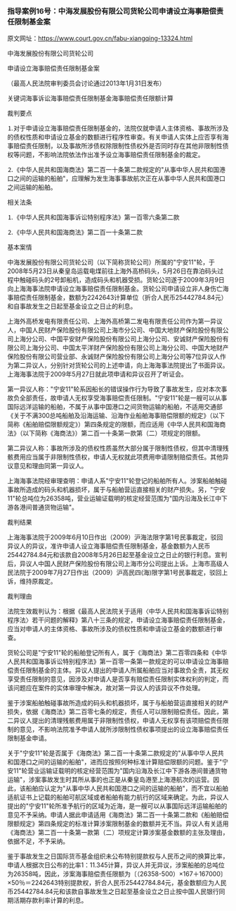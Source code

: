 ### 指导案例16号：中海发展股份有限公司货轮公司申请设立海事赔偿责任限制基金案
原文网址：https://www.court.gov.cn/fabu-xiangqing-13324.html

中海发展股份有限公司货轮公司

申请设立海事赔偿责任限制基金案

（最高人民法院审判委员会讨论通过2013年1月31日发布）

关键词海事诉讼海事赔偿责任限制基金海事赔偿责任限额计算

裁判要点

⒈对于申请设立海事赔偿责任限制基金的，法院仅就申请人主体资格、事故所涉及的债权性质和申请设立基金的数额进行程序性审查。有关申请人实体上应否享有海事赔偿责任限制，以及事故所涉债权除限制性债权外是否同时存在其他非限制性债权等问题，不影响法院依法作出准予设立海事赔偿责任限制基金的裁定。

⒉《中华人民共和国海商法》第二百一十条第二款规定的"从事中华人民共和国港口之间的运输的船舶"，应理解为发生海事事故航次正在从事中华人民共和国港口之间运输的船舶。

相关法条

⒈《中华人民共和国海事诉讼特别程序法》第一百零六条第二款

⒉《中华人民共和国海商法》第二百一十条第二款

基本案情

中海发展股份有限公司货轮公司（以下简称货轮公司）所属的"宁安11"轮，于2008年5月23日从秦皇岛运载电煤前往上海外高桥码头，5月26日在靠泊码头过程中触碰码头的2号卸船机，造成码头和机器受损。货轮公司遂于2009年3月9日向上海海事法院申请设立海事赔偿责任限制基金。货轮公司申请设立非人身伤亡海事赔偿责任限制基金，数额为2242643计算单位（折合人民币25442784.84元）和自事故发生之日起至基金设立之日止的利息。

上海外高桥发电有限责任公司、上海外高桥第二发电有限责任公司作为第一异议人，中国人民财产保险股份有限公司上海市分公司、中国大地财产保险股份有限公司上海分公司、中国平安财产保险股份有限公司上海分公司、安诚财产保险股份有限公司上海分公司、中国太平洋财产保险股份有限公司上海分公司、中国大地财产保险股份有限公司营业部、永诚财产保险股份有限公司上海分公司等7位异议人作为第二异议人，分别针对货轮公司的上述申请，向上海海事法院提出了书面异议。上海海事法院于2009年5月27日就此项申请和异议召开了听证会。

第一异议人称："宁安11"轮系因船长的错误操作行为导致了事故发生，应对本次事故负全部责任，故申请人无权享受海事赔偿责任限制。"宁安11"轮是一艘可以从事国际远洋运输的船舶，不属于从事中国港口之间货物运输的船舶，不适用交通部《关于不满300总吨船舶及沿海运输、沿海作业船舶海事赔偿限额的规定》（以下简称《船舶赔偿限额规定》）第四条规定的限额，而应适用《中华人民共和国海商法》（以下简称《海商法》）第二百一十条第一款第（二）项规定的限额。

第二异议人称：事故所涉及的债权性质虽然大部分属于限制性债权，但其中清理残骸费用应当属于非限制性债权，申请人无权就此项费用申请限制赔偿责任。其他异议意见和理由同第一异议人。

上海海事法院经审理查明：申请人系"宁安11"轮登记的船舶所有人。涉案船舶触碰事故所造成的码头和机器损坏，属于与船舶营运直接相关的财产损失。另，"宁安11"轮总吨位为26358吨，营业运输证载明的核定经营范围为"国内沿海及长江中下游各港间普通货物运输"。

裁判结果

上海海事法院于2009年6月10日作出（2009）沪海法限字第1号民事裁定，驳回异议人的异议，准许申请人设立海事赔偿责任限制基金，基金数额为人民币25442784.84元和该款自2008年5月26日起至基金设立之日止的银行利息。宣判后，异议人中国人民财产保险股份有限公司上海市分公司提出上诉。上海市高级人民法院于2009年7月27日作出（2009）沪高民四(海)限字第1号民事裁定，驳回上诉，维持原裁定。

裁判理由

法院生效裁判认为：根据《最高人民法院关于适用〈中华人民共和国海事诉讼特别程序法〉若干问题的解释》第八十三条的规定，申请设立海事赔偿责任限制基金，应当对申请人的主体资格、事故所涉及的债权性质和申请设立基金的数额进行审查。

货轮公司是"宁安11"轮的船舶登记所有人，属于《海商法》第二百零四条和《中华人民共和国海事诉讼特别程序法》第一百零一条第一款规定的可以申请设立海事赔偿责任限制基金的主体。异议人提出的申请人所属船舶应当对事故负全责，其无权享受责任限制的意见，因涉及对申请人是否享有赔偿责任限制实体权利的判定，而该问题应在案件的实体审理中解决，故对第一异议人的该异议不作处理。

鉴于涉案船舶触碰事故所造成的码头和机器损坏，属于与船舶营运直接相关的财产损失，依据《海商法》第二百零七条的规定，责任人可以限制赔偿责任。因此，第二异议人提出的清理残骸费用属于非限制性债权，申请人无权享有该项赔偿责任限制的意见，不影响法院准予申请人就所涉限制性债权事项提出的设立海事赔偿责任限制基金申请。

关于"宁安11"轮是否属于《海商法》第二百一十条第二款规定的"从事中华人民共和国港口之间的运输的船舶"，进而应按照何种标准计算赔偿限额的问题。鉴于"宁安11"轮营业运输证载明的核定经营范围为"国内沿海及长江中下游各港间普通货物运输"，涉案事故发生时其所从事的也正是从秦皇岛港至上海港航次的运营。因此，该船舶应认定为"从事中华人民共和国港口之间的运输的船舶"，而不宜以船舶适航证书上记载的船舶可航区域或者船舶有能力航行的区域来确定。为此，异议人提出的"宁安11"轮所准予航行的区域为近海，是一艘可以从事国际远洋运输船舶的意见不予采纳。申请人据此申请适用《海商法》第二百一十条第二款和《船舶赔偿限额规定》第四条规定的标准计算涉案限制基金的数额并无不当。异议人有关适用《海商法》第二百一十条第一款第（二）项规定计算涉案基金数额的主张及理由，依据不足，不予采纳。

鉴于事故发生之日国际货币基金组织未公布特别提款权与人民币之间的换算比率，申请人根据次日公布的比率1：11.345计算，异议人并无异议，涉案船舶的总吨位为26358吨，因此，涉案海事赔偿责任限额为〔（26358-500）×167＋167000〕×50％＝2242643特别提款权，折合人民币25442784.84元，基金数额应为人民币25442784.84元和该款自事故发生之日起至基金设立之日止按中国人民银行同期活期存款利率计算的利息。
